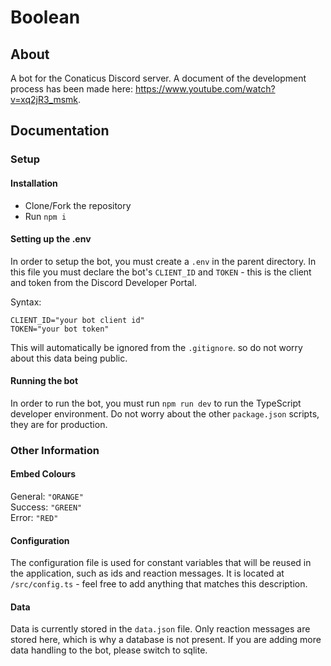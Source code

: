 # Boolean

## About
A bot for the Conaticus Discord server. A document of the development process has been made here: https://www.youtube.com/watch?v=xq2jR3_msmk. 

## Documentation

### Setup

#### Installation

- Clone/Fork the repository
- Run `npm i`

#### Setting up the .env

In order to setup the bot, you must create a `.env` in the parent directory.
In this file you must declare the bot's `CLIENT_ID` and `TOKEN` - this is the client and token from the Discord Developer Portal.

Syntax:
```env
CLIENT_ID="your bot client id"
TOKEN="your bot token"
```

This will automatically be ignored from the `.gitignore`. so do not worry about this data being public.

#### 

#### Running the bot

In order to run the bot, you must run `npm run dev` to run the TypeScript developer environment. Do not worry about the other `package.json` scripts, they are for production.

### Other Information

#### Embed Colours
General: `"ORANGE"` \
Success: `"GREEN"` \
Error: `"RED"`

#### Configuration

The configuration file is used for constant variables that will be reused in the application, such as ids and reaction messages. It is located at `/src/config.ts` - feel free to add anything that matches this description.

#### Data

Data is currently stored in the `data.json` file. Only reaction messages are stored here, which is why a database is not present. If you are adding more data handling to the bot, please switch to sqlite.
